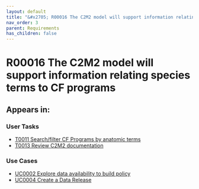 ```yaml
---
layout: default
title: "&#x2705; R00016 The C2M2 model will support information relating species terms to CF programs"
nav_order: 3
parent: Requirements
has_children: false
---
```


# R00016 The C2M2 model will support information relating species terms to CF programs

## Appears in:


### User Tasks

-   [T0011 Search/filter CF Programs by anatomic terms](../user-tasks/t0011-searchfilter-common-fund-programs-by-anatomic-terms.md)
-   [T0013 Review C2M2 documentation](../user-tasks/t0013-review-c2m2-documentation.md)


### Use Cases

-   [UC0002 Explore data availability to build policy](../use-cases/uc0002-explore-data-availability-to-build-policy.md)
-   [UC0004 Create a Data Release](../use-cases/uc0004-create-a-data-release.md)
